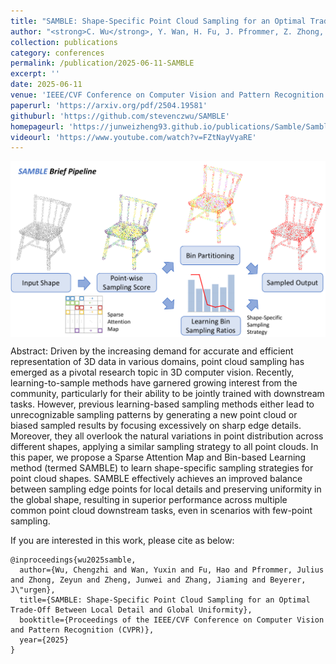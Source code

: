 ```yaml
---
title: "SAMBLE: Shape-Specific Point Cloud Sampling for an Optimal Trade-Off Between Local Detail and Global Uniformity"
author: "<strong>C. Wu</strong>, Y. Wan, H. Fu, J. Pfrommer, Z. Zhong, J. Zheng, J. Zhang, and J. Beyerer"
collection: publications
category: conferences
permalink: /publication/2025-06-11-SAMBLE
excerpt: ''
date: 2025-06-11
venue: 'IEEE/CVF Conference on Computer Vision and Pattern Recognition (CVPR)'
paperurl: 'https://arxiv.org/pdf/2504.19581'
githuburl: 'https://github.com/stevenczwu/SAMBLE'
homepageurl: 'https://junweizheng93.github.io/publications/Samble/Samble.html'
videourl: 'https://www.youtube.com/watch?v=FZtNayVyaRE'
---
```


<img src="images/teasers/teaser_SAMBLE.pdf" alt="teaser_SAMBLE" style="display: block; margin: auto;">

Abstract: Driven by the increasing demand for accurate and efficient representation of 3D data in various domains, point cloud sampling has emerged as a pivotal research topic in 3D computer vision. Recently, learning-to-sample methods have garnered growing interest from the community, particularly for their ability to be jointly trained with downstream tasks. However, previous learning-based sampling methods either lead to unrecognizable sampling patterns by generating a new point cloud or biased sampled results by focusing excessively on sharp edge details. Moreover, they all overlook the natural variations in point distribution across different shapes, applying a similar sampling strategy to all point clouds. In this paper, we propose a Sparse Attention Map and Bin-based Learning method (termed SAMBLE) to learn shape-specific sampling strategies for point cloud shapes. SAMBLE effectively achieves an improved balance between sampling edge points for local details and preserving uniformity in the global shape, resulting in superior performance across multiple common point cloud downstream tasks, even in scenarios with few-point sampling.


If you are interested in this work, please cite as below:

```text
@inproceedings{wu2025samble,
  author={Wu, Chengzhi and Wan, Yuxin and Fu, Hao and Pfrommer, Julius and Zhong, Zeyun and Zheng, Junwei and Zhang, Jiaming and Beyerer, J\"urgen},
  title={SAMBLE: Shape-Specific Point Cloud Sampling for an Optimal Trade-Off Between Local Detail and Global Uniformity},
  booktitle={Proceedings of the IEEE/CVF Conference on Computer Vision and Pattern Recognition (CVPR)},
  year={2025}
}
```
